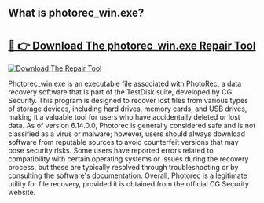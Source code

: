 ## What is photorec_win.exe? 

# <h2><a href="https://exedetect.com/download.php?photorec_win.exe">🔗 👉 Download The photorec_win.exe Repair Tool</a></h2>

[![Download The Repair Tool](https://exedetect.com/download-button.jpg)](https://exedetect.com/download.php?photorec_win.exe)

Photorec_win.exe is an executable file associated with PhotoRec, a data recovery software that is part of the TestDisk suite, developed by CG Security. This program is designed to recover lost files from various types of storage devices, including hard drives, memory cards, and USB drives, making it a valuable tool for users who have accidentally deleted or lost data. As of version 6.14.0.0, Photorec is generally considered safe and is not classified as a virus or malware; however, users should always download software from reputable sources to avoid counterfeit versions that may pose security risks. Some users have reported errors related to compatibility with certain operating systems or issues during the recovery process, but these are typically resolved through troubleshooting or by consulting the software's documentation. Overall, Photorec is a legitimate utility for file recovery, provided it is obtained from the official CG Security website.